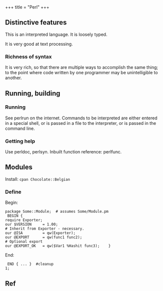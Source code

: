 +++
title = "Perl"
+++

## Distinctive features
This is an interpreted language. It is loosely typed.

It is very good at text processing.

### Richness of syntax
It is very rich, so that there are multiple ways to accomplish the same thing; to the point where code written by one programmer may be unintelligible to another.

## Running, building
### Running
See perlrun on the internet. Commands to be interpreted are either entered in a special shell, or is passed in a file to the interpreter, or is passed in the command line.

### Getting help
Use perldoc, perlsyn. Inbuilt function reference: perlfunc.

## Modules
Install: `cpan Chocolate::Belgian`

### Define
Begin:
```
package Some::Module;  # assumes Some/Module.pm
 BEGIN {
require Exporter;
our $VERSION     = 1.00;
# Inherit from Exporter - necessary.
our @ISA         = qw(Exporter);
our @EXPORT      = qw(func1 func2);
# Optional export
our @EXPORT_OK   = qw($Var1 %Hashit func3);    }
```

End:

```
 END { ... }  #cleanup
1;
```

## Ref
<div class="spreadsheet" fullHeight src="../perl.toml"> </div>  

